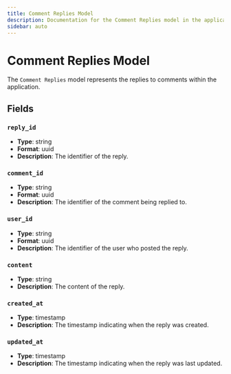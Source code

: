 ```yaml
---
title: Comment Replies Model
description: Documentation for the Comment Replies model in the application.
sidebar: auto
---
```


# Comment Replies Model

The `Comment Replies` model represents the replies to comments within the application.

## Fields

### `reply_id`
- **Type**: string
- **Format**: uuid
- **Description**: The identifier of the reply.

### `comment_id`
- **Type**: string
- **Format**: uuid
- **Description**: The identifier of the comment being replied to.

### `user_id`
- **Type**: string
- **Format**: uuid
- **Description**: The identifier of the user who posted the reply.

### `content`
- **Type**: string
- **Description**: The content of the reply.

### `created_at`
- **Type**: timestamp
- **Description**: The timestamp indicating when the reply was created.

### `updated_at`
- **Type**: timestamp
- **Description**: The timestamp indicating when the reply was last updated.
